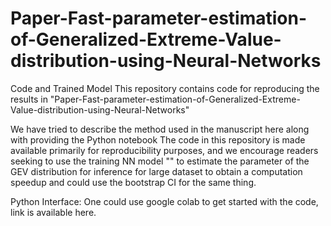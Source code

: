 # Paper-Fast-parameter-estimation-of-Generalized-Extreme-Value-distribution-using-Neural-Networks
Code and Trained Model
This repository contains code for reproducing the results in "Paper-Fast-parameter-estimation-of-Generalized-Extreme-Value-distribution-using-Neural-Networks" 

We have tried to describe the method used in the manuscript here along with providing the Python notebook  The code in this repository is made available primarily for reproducibility purposes, and we encourage readers seeking to use the training NN model "" to estimate the parameter of the GEV distribution for inference for large dataset to obtain a computation speedup and could use the bootstrap CI for the same thing. 

Python Interface:
One could use google colab to get started with the code, link is available here.


